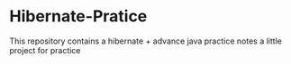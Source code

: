 # Hibernate-Pratice

This repository contains a hibernate + advance java practice notes
a little project for practice
